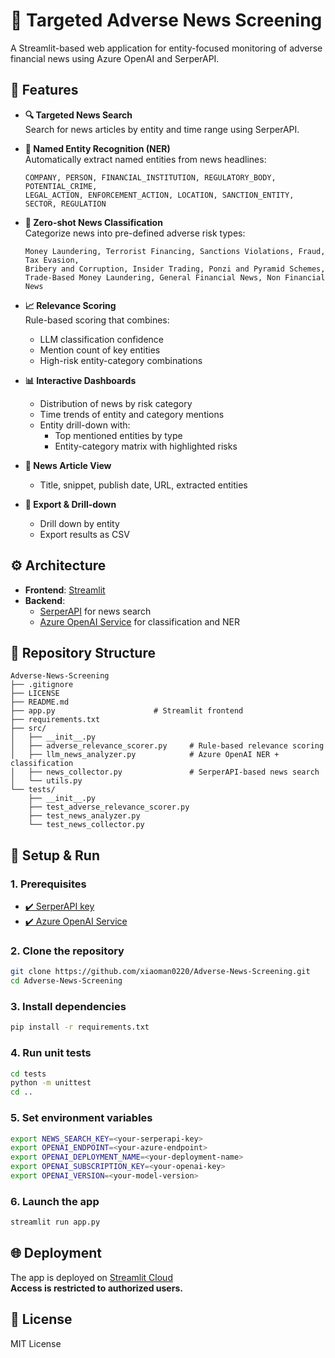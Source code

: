 # 🎯 Targeted Adverse News Screening

A Streamlit-based web application for entity-focused monitoring of adverse financial news using Azure OpenAI and SerperAPI.

## 🚀 Features

- **🔍 Targeted News Search**  
  Search for news articles by entity and time range using SerperAPI.

- **🧠 Named Entity Recognition (NER)**  
  Automatically extract named entities from news headlines:
  ```
  COMPANY, PERSON, FINANCIAL_INSTITUTION, REGULATORY_BODY, POTENTIAL_CRIME,
  LEGAL_ACTION, ENFORCEMENT_ACTION, LOCATION, SANCTION_ENTITY, SECTOR, REGULATION
  ```

- **📂 Zero-shot News Classification**  
  Categorize news into pre-defined adverse risk types:
  ```
  Money Laundering, Terrorist Financing, Sanctions Violations, Fraud, Tax Evasion,
  Bribery and Corruption, Insider Trading, Ponzi and Pyramid Schemes,
  Trade-Based Money Laundering, General Financial News, Non Financial News
  ```

- **📈 Relevance Scoring**  
  Rule-based scoring that combines:
  - LLM classification confidence
  - Mention count of key entities
  - High-risk entity-category combinations

- **📊 Interactive Dashboards**
  - Distribution of news by risk category
  - Time trends of entity and category mentions
  - Entity drill-down with:
    - Top mentioned entities by type
    - Entity-category matrix with highlighted risks

- **📰 News Article View**
  - Title, snippet, publish date, URL, extracted entities

- **💾 Export & Drill-down**
  - Drill down by entity
  - Export results as CSV

## ⚙️ Architecture

- **Frontend**: [Streamlit](https://streamlit.io/)
- **Backend**:
  - [SerperAPI](https://serper.dev/) for news search
  - [Azure OpenAI Service](https://learn.microsoft.com/en-us/azure/ai-services/openai/) for classification and NER

## 📁 Repository Structure

```
Adverse-News-Screening
├── .gitignore
├── LICENSE
├── README.md
├── app.py                      # Streamlit frontend
├── requirements.txt
├── src/
│   ├── __init__.py
│   ├── adverse_relevance_scorer.py     # Rule-based relevance scoring
│   ├── llm_news_analyzer.py            # Azure OpenAI NER + classification
│   ├── news_collector.py               # SerperAPI-based news search
│   └── utils.py
└── tests/
    ├── __init__.py
    ├── test_adverse_relevance_scorer.py
    ├── test_news_analyzer.py
    └── test_news_collector.py
```


## 🧪 Setup & Run

### 1. Prerequisites

- [✔️ SerperAPI key](https://serper.dev/)
- [✔️ Azure OpenAI Service](https://learn.microsoft.com/en-us/azure/ai-services/openai/how-to/create-resource?pivots=web-portal)


### 2. Clone the repository

```bash
git clone https://github.com/xiaoman0220/Adverse-News-Screening.git
cd Adverse-News-Screening
```


### 3. Install dependencies

```bash
pip install -r requirements.txt
```


### 4. Run unit tests

```bash
cd tests
python -m unittest
cd ..
```


### 5. Set environment variables

```bash
export NEWS_SEARCH_KEY=<your-serperapi-key>
export OPENAI_ENDPOINT=<your-azure-endpoint>
export OPENAI_DEPLOYMENT_NAME=<your-deployment-name>
export OPENAI_SUBSCRIPTION_KEY=<your-openai-key>
export OPENAI_VERSION=<your-model-version>
```


### 6. Launch the app

```bash
streamlit run app.py
```


## 🌐 Deployment
The app is deployed on [Streamlit Cloud](https://xiaoman0220-adverse-news-screening-app-pi60gp.streamlit.app/)  
**Access is restricted to authorized users.**


## 📄 License

MIT License